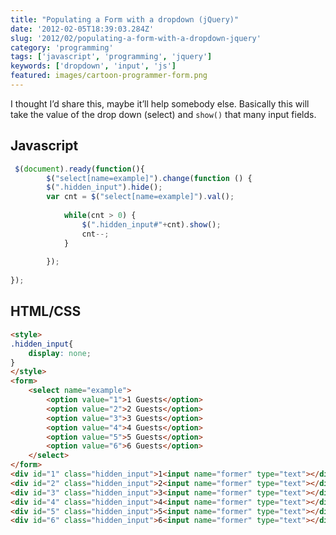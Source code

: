 ```yaml
---
title: "Populating a Form with a dropdown (jQuery)"
date: '2012-02-05T18:39:03.284Z'
slug: '2012/02/populating-a-form-with-a-dropdown-jquery'
category: 'programming'
tags: ['javascript', 'programming', 'jquery']
keywords: ['dropdown', 'input', 'js']
featured: images/cartoon-programmer-form.png
---
```

I thought I’d share this, maybe it’ll help somebody else. Basically this will take the value of the drop down (select) and `show()` that many input fields.

## Javascript
```js
 $(document).ready(function(){
	    $("select[name=example]").change(function () {
	    $(".hidden_input").hide();
		var cnt = $("select[name=example]").val();  
			
			while(cnt > 0) {
				$(".hidden_input#"+cnt).show();
				cnt--;	
			}
			
	    });
	 
});
```
## HTML/CSS
```html
<style>
.hidden_input{
	display: none;
}
</style>
<form>
    <select name="example">
        <option value="1">1 Guests</option>
        <option value="2">2 Guests</option>
        <option value="3">3 Guests</option>
        <option value="4">4 Guests</option>
        <option value="5">5 Guests</option>
        <option value="6">6 Guests</option>
    </select>
</form>
<div id="1" class="hidden_input">1<input name="former" type="text"></div>
<div id="2" class="hidden_input">2<input name="former" type="text"></div>
<div id="3" class="hidden_input">3<input name="former" type="text"></div>
<div id="4" class="hidden_input">4<input name="former" type="text"></div>
<div id="5" class="hidden_input">5<input name="former" type="text"></div>
<div id="6" class="hidden_input">6<input name="former" type="text"></div>
```